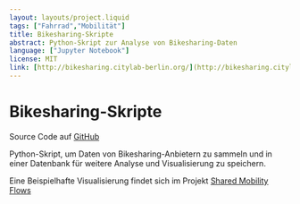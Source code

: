 ```yaml
---
layout: layouts/project.liquid
tags: ["Fahrrad","Mobilität"]
title: Bikesharing-Skripte
abstract: Python-Skript zur Analyse von Bikesharing-Daten
language: ["Jupyter Notebook"] 
license: MIT
link: [http://bikesharing.citylab-berlin.org/](http://bikesharing.citylab-berlin.org/)
---
```


# Bikesharing-Skripte

Source Code auf [GitHub](https://github.com/technologiestiftung/bike-sharing)

Python-Skript, um Daten von Bikesharing-Anbietern zu sammeln und in einer Datenbank für weitere Analyse und Visualisierung zu speichern.

Eine Beispielhafte Visualisierung findet sich im Projekt [Shared Mobility Flows](http://bikesharing.citylab-berlin.org/)

